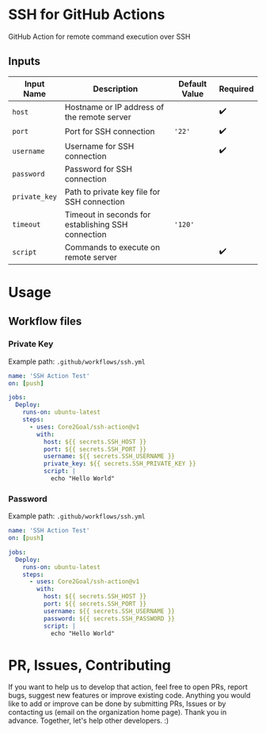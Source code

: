 # SSH for GitHub Actions
GitHub Action for remote command execution over SSH

## Inputs

| Input Name    | Description                                        | Default Value | Required           |
|---------------|----------------------------------------------------|---------------|--------------------|
| `host`        | Hostname or IP address of the remote server        |               | :heavy_check_mark: |
| `port`        | Port for SSH connection                            | `'22'`        | :heavy_check_mark: |
| `username`    | Username for SSH connection                        |               | :heavy_check_mark: |
| `password`    | Password for SSH connection                        |               |                    |
| `private_key` | Path to private key file for SSH connection        |               |                    |
| `timeout`     | Timeout in seconds for establishing SSH connection | `'120'`       |                    |
| `script`      | Commands to execute on remote server               |               | :heavy_check_mark: |

# Usage
## Workflow files
### Private Key
Example path: `.github/workflows/ssh.yml`
```yaml
name: 'SSH Action Test'
on: [push]

jobs:
  Deploy:
    runs-on: ubuntu-latest
    steps:
      - uses: Core2Goal/ssh-action@v1
        with:
          host: ${{ secrets.SSH_HOST }}
          port: ${{ secrets.SSH_PORT }}
          username: ${{ secrets.SSH_USERNAME }}
          private_key: ${{ secrets.SSH_PRIVATE_KEY }}
          script: |
            echo "Hello World"
```

### Password
Example path: `.github/workflows/ssh.yml`
```yaml
name: 'SSH Action Test'
on: [push]

jobs:
  Deploy:
    runs-on: ubuntu-latest
    steps:
      - uses: Core2Goal/ssh-action@v1
        with:
          host: ${{ secrets.SSH_HOST }}
          port: ${{ secrets.SSH_PORT }}
          username: ${{ secrets.SSH_USERNAME }}
          password: ${{ secrets.SSH_PASSWORD }}
          script: |
            echo "Hello World"
```

# PR, Issues, Contributing
If you want to help us to develop that action, feel free to open PRs, report bugs, suggest new features or improve existing code. Anything you would like to add or improve can be done by submitting PRs, Issues or by contacting us (email on the organization home page). Thank you in advance. Together, let's help other developers. :)
